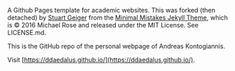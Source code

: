 A Github Pages template for academic websites. This was forked (then detached) by [Stuart Geiger](https://github.com/staeiou) from the [Minimal Mistakes Jekyll Theme](https://mmistakes.github.io/minimal-mistakes/), which is © 2016 Michael Rose and released under the MIT License. See LICENSE.md.

This is the GitHub repo of the personal webpage of Andreas Kontogiannis.

Visit [https://ddaedalus.github.io/](https://ddaedalus.github.io/).
